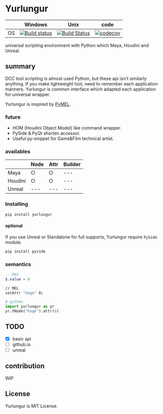 # Yurlungur

|       | Windows | Unix | code |
| ----- | ------ | --- | --- |
| OS | [![Build status](https://ci.appveyor.com/api/projects/status/46vinb8jd1jbbhdg?svg=true)](https://ci.appveyor.com/project/sho7noka/yurlungur) | [![Build Status](https://travis-ci.org/sho7noka/Yurlungur.svg?branch=dev)](https://travis-ci.org/sho7noka/Yurlungur) | [![codecov](https://codecov.io/gh/sho7noka/Yurlungur/branch/dev/graph/badge.svg)](https://codecov.io/gh/sho7noka/Yurlungur) |


universal scripting environment with Python which Maya, Houdini and Unreal.

## summary
DCC tool scripting is almost used Python, but these api isn't similarly anything.
If you make lightweight tool, need to remember each application manners.
Yurlungur is common interface which adapted each application for universal wrapper.

Yurlungur is inspired by [PyMEL](https://github.com/LumaPictures/pymel).

### future
* HOM (Houdini Object Model) like command wrapper.
* PySide & PyQt shorten accessor.
* Useful py-snippet for Game&Film technical artist.

### availables
|       | Node | Attr | Builder |
| ---- | --- | --- | --- |
| Maya | ○ | ○ | --- |
| Houdini | ○ | ○ | --- |
| Unreal | --- | --- | --- |



### Installing
```bash
pip install yurlungur
```

#### optional
If you use Unreal or Standalone for full supports, Yurlungur require `PySide` module.

```bash
pip install pyside
```

### semantics

```lua
-- MXS
$.value = 0
```

```bash
// MEL
setAttr "hoge" 0;
```

```python
# python
import yurlungur as yr
yr.YNode("hoge").attr(0)
```

## TODO
- [x] basic api
- [ ] github.io
- [ ] unreal

## contribution
WIP


## License
Yurlungur is MIT License.
